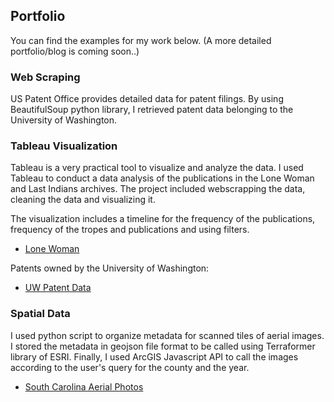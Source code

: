 ## Portfolio

<!---You can use the [editor on GitHub](https://github.com/aykramer/aykramer.github.io/edit/master/README.md) to maintain and preview the content for your website in Markdown files.

Whenever you commit to this repository, GitHub Pages will run [Jekyll](https://jekyllrb.com/) to rebuild the pages in your site, from the content in your Markdown files.--->

You can find the examples for my work below. (A more detailed portfolio/blog is coming soon..)

### Web Scraping

US Patent Office provides detailed data for patent filings. By using BeautifulSoup python library, I retrieved patent data belonging to the University of Washington. 

### Tableau Visualization

Tableau is a very practical tool to visualize and analyze the data. I used Tableau to conduct a data analysis of the publications in the Lone Woman and Last Indians archives. The project included webscrapping the data, cleaning the data and visualizing it.

The visualization includes a timeline for the frequency of the publications, frequency of the tropes and publications and using filters.
- [Lone Woman](https://public.tableau.com/profile/ayse.kramer#!/vizhome/Trope070216/Story1)

Patents owned by the University of Washington:
- [UW Patent Data](https://public.tableau.com/profile/ayse.kramer#!/vizhome/UW_patent/Story1)

### Spatial Data

I used python script to organize metadata for scanned tiles of aerial images. I stored the metadata in geojson file format to be called using Terraformer library of ESRI. Finally, I used ArcGIS Javascript API to call the images according to the user's query for the county and the year.

- [South Carolina Aerial Photos](http://library.sc.edu/aerialphotos/)




